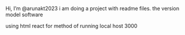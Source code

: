  Hi, I’m @arunakt2023
i am doing a project with readme files.
the version
model
software

using html react  for method of running local host 3000
